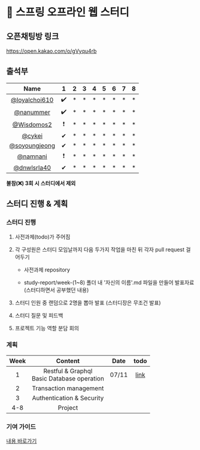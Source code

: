 # 🐳 스프링 오프라인 웹 스터디

## 오픈채팅방 링크

https://open.kakao.com/o/gVyqu4rb

## 출석부

|      Name     |  1 |  2 | 3  | 4 | 5 | 6 | 7 | 8 |
|:-------------:|:---:|:---:|----|---|---|---|---|---|
| [@loyalchoi610]( https://github.com/loyalchoi610)| ✔️ | * | * | * | * | * | * | * |
| [@nanummer]( https://github.com/nanummer)| ✔️ | * | * | * | * | * | * | * |
| [@Wisdomos2]( https://github.com/Wisdomos2)| ❗ | * | * | * | * | * | * | * |
| [@cykei]( https://github.com/cykei)| ✔ | * | * | * | * | * | * | * |
| [@soyoungjeong]( https://github.com/soyoungjeong)| ✔ | * | * | * | * | * | * | * |
| [@namnani](https://github.com/namnani)| ❗ | * | * | * | * | * | * | * |
| [@dnwlsrla40](https://github.com/dnwlsrla40)| ✔ | * | * | * | * | * | * | * |

**불참(❌) 3회 시 스터디에서 제외**

## 스터디 진행 & 계획

### 스터디 진행

1. 사전과제(todo)가 주어짐

2. 각 구성원은 스터디 모임날까지 다음 두가지 작업을 마친 뒤 각자 pull request 걸어두기 
    
    - 사전과제 repository
    
    - study-report/week-(1~8) 폴더 내 '자신의 이름'.md 파일을 만들어 발표자료(스터디하면서 공부했던 내용)
    
3. 스터디 인원 중 랜덤으로 2명을 뽑아 발표 (스터디장은 무조건 발표)

4. 스터디 질문 및 피드백

5. 프로젝트 기능 역할 분담 회의

### 계획

|      Week     |  Content | Date | todo |
|:-------------:|:---:|:---:|:---:|
|1|Restful & Graphql <br/> Basic Database operation|07/11| [link](https://github.com/springhouse/mission-1) |
|2|Transaction management| |  | 
|3|Authentication & Security| | |
|4-8| Project | | |

### 기여 가이드

[내용 바로가기](./contribution-guide/contribution-guide.md)
